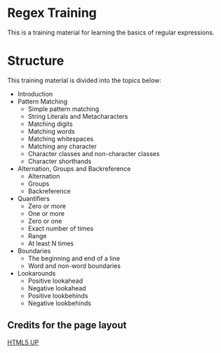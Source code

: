 # Regex Training

This is a training material for learning the basics of regular expressions.

# Structure

This training material is divided into the topics below:

* Introduction
* Pattern Matching
    * Simple pattern matching
    * String Literals and Metacharacters
    * Matching digits
    * Matching words
    * Matching whitespaces
    * Matching any character
    * Character classes and non-character classes
    * Character shorthands
* Alternation, Groups and Backreference
    * Alternation
    * Groups
    * Backreference
* Quantifiers
    * Zero or more
    * One or more
    * Zero or one
    * Exact number of times
    * Range
    * At least N times
* Boundaries
    * The beginning and end of a line
    * Word and non-word boundaries
* Lookarounds
    * Positive lookahead
    * Negative lookahead
    * Positive lookbehinds
    * Negative lookbehinds

## Credits for the page layout

[HTML5 UP](https://html5up.net)
